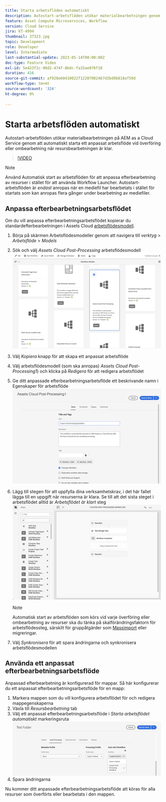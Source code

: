 ```yaml
---
title: Starta arbetsflöden automatiskt
description: Autostart-arbetsflöden utökar materialbearbetningen genom att automatiskt anropa ett anpassat arbetsflöde vid överföring eller ombearbetning.
feature: Asset Compute Microservices, Workflow
version: Cloud Service
jira: KT-4994
thumbnail: 37323.jpg
topic: Development
role: Developer
level: Intermediate
last-substantial-update: 2023-05-14T00:00:00Z
doc-type: Feature Video
exl-id: 5e423f2c-90d2-474f-8bdc-fa15ae976f18
duration: 416
source-git-commit: af928e60410022f12207082467d3bd9b818af59d
workflow-type: tm+mt
source-wordcount: '324'
ht-degree: 0%

---
```


# Starta arbetsflöden automatiskt

Autostart-arbetsflöden utökar materialbearbetningen på AEM as a Cloud Service genom att automatiskt starta ett anpassat arbetsflöde vid överföring eller ombearbetning när resursbearbetningen är klar.

>[!VIDEO](https://video.tv.adobe.com/v/37323?quality=12&learn=on)

>[!NOTE]
>
>Använd Automatisk start av arbetsflöden för att anpassa efterbearbetning av resurser i stället för att använda Workflow Launcher. Autostart-arbetsflöden är _endast_ anropas när en mediefil har bearbetats i stället för startats som kan anropas flera gånger under bearbetning av mediefiler.

## Anpassa efterbearbetningsarbetsflödet

Om du vill anpassa efterbearbetningsarbetsflödet kopierar du standardefterbearbetningen i Assets Cloud [arbetsflödesmodell](../../foundation/workflow/use-the-workflow-editor.md).

1. Börja på skärmen Arbetsflödesmodeller genom att navigera till _verktyg_ > _Arbetsflöde_ > _Models_
2. Sök och välj _Assets Cloud Post-Processing_ arbetsflödesmodell<br/>
   ![Välj arbetsflödesmodellen för efterbearbetning i Assets Cloud](assets/auto-start-workflow-select-workflow.png)
3. Välj _Kopiera_ knapp för att skapa ett anpassat arbetsflöde
4. Välj arbetsflödesmodell (som ska anropas) _Assets Cloud Post-Processing1_) och klicka på _Redigera_ för att redigera arbetsflödet
5. Ge ditt anpassade efterbearbetningsarbetsflöde ett beskrivande namn i Egenskaper för arbetsflöde<br/>
   ![Ändra namnet](assets/auto-start-workflow-change-name.png)
6. Lägg till stegen för att uppfylla dina verksamhetskrav, i det här fallet lägga till en uppgift när resurserna är klara. Se till att det sista steget i arbetsflödet alltid är _Arbetsflödet är klart_ steg<br/>
   ![Lägg till arbetsflödessteg](assets/auto-start-workflow-customize-steps.png)

   >[!NOTE]
   >
   >Automatisk start av arbetsflöden som körs vid varje överföring eller ombearbetning av resurser ska du tänka på skalförändringsfaktorn för arbetsflödessteg, särskilt för gruppåtgärder som [Massimport](../../cloud-service/migration/bulk-import.md) eller migreringar.

7. Välj _Synkronisera_ för att spara ändringarna och synkronisera arbetsflödesmodellen

## Använda ett anpassat efterbearbetningsarbetsflöde

Anpassad efterbearbetning är konfigurerad för mappar. Så här konfigurerar du ett anpassat efterbearbetningsarbetsflöde för en mapp:

1. Markera mappen som du vill konfigurera arbetsflödet för och redigera mappegenskaperna
2. Växla till _Resursbearbetning_ tab
3. Välj ett anpassat efterbearbetningsarbetsflöde i _Starta arbetsflödet automatiskt_ markeringsruta<br/>
   ![Ange efterbearbetningsarbetsflöde](assets/auto-start-workflow-set-workflow.png)
4. Spara ändringarna

Nu kommer ditt anpassade efterbearbetningsarbetsflöde att köras för alla resurser som överförts eller bearbetats i den mappen.
